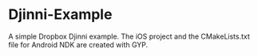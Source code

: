 # Djinni-Example
A simple Dropbox Djinni example. The iOS project and the CMakeLists.txt file for Android NDK are created with GYP.
